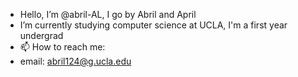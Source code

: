 - Hello, I’m @abril-AL, I go by Abril and April
- I’m currently studying computer science at UCLA, I'm a first year undergrad
- 📫 How to reach me:
- email: abril124@g.ucla.edu

